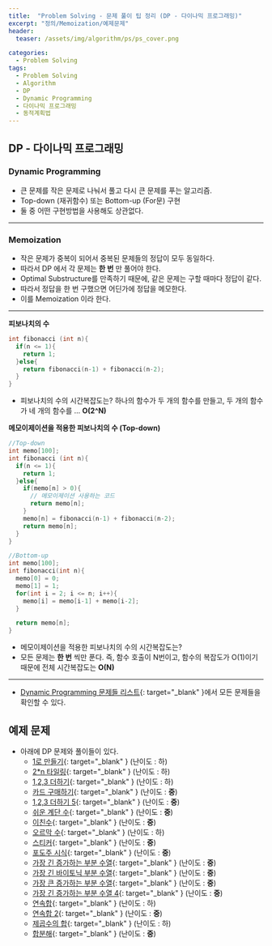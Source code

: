 ```yaml
---
title:  "Problem Solving - 문제 풀이 팁 정리 (DP - 다이나믹 프로그래밍)"
excerpt: "정의/Memoization/예제문제"
header:
  teaser: /assets/img/algorithm/ps/ps_cover.png

categories:
  - Problem Solving
tags:
  - Problem Solving
  - Algorithm
  - DP
  - Dynamic Programming
  - 다이나믹 프로그래밍
  - 동적계획법
---
```


## DP - 다이나믹 프로그래밍

### Dynamic Programming

- 큰 문제를 작은 문제로 나눠서 풀고 다시 큰 문제를 푸는 알고리즘. 
- Top-down (재귀함수) 또는 Bottom-up (For문) 구현
- 둘 중 어떤 구현방법을 사용해도 상관없다.

---

### Memoization

- 작은 문제가 중복이 되어서 중복된 문제들의 정답이 모두 동일하다.
- 따라서 DP 에서 각 문제는 __한 번__ 만 풀어야 한다.
- Optimal Substructure를 만족하기 때문에, 같은 문제는 구할 때마다 정답이 같다.
- 따라서 정답을 한 번 구했으면 어딘가에 정답을 메모한다.
- 이를 Memoization 이라 한다.

--- 

**피보나치의 수**

```cpp
int fibonacci (int n){
  if(n <= 1){
    return 1;
  }else{
    return fibonacci(n-1) + fibonacci(n-2);
  }
}
```

- 피보나치의 수의 시간복잡도는? 하나의 함수가 두 개의 함수를 만들고, 두 개의 함수가 네 개의 함수를 ... __O(2^N)__

**메모이제이션을 적용한 피보나치의 수 (Top-down)**

```cpp
//Top-down
int memo[100];
int fibonacci (int n){
  if(n <= 1){
    return 1;
  }else{
    if(memo[n] > 0){
      // 메모이제이션 사용하는 코드
      return memo[n];
    }
    memo[n] = fibonacci(n-1) + fibonacci(n-2);
    return memo[n];
  }
}
```

```cpp
//Bottom-up
int memo[100];
int fibonacci(int n){
  memo[0] = 0;
  memo[1] = 1;
  for(int i = 2; i <= n; i++){
    memo[i] = memo[i-1] + memo[i-2];
  }

  return memo[n];
}
```

- 메모이제이션을 적용한 피보나치의 수의 시간복잡도는? 
- 모든 문제는 __한 번__ 씩만 푼다. 즉, 함수 호출이 N번이고, 함수의 복잡도가 O(1)이기 때문에 전체 시간복잡도는 **O(N)**

---

* [Dynamic Programming 문제들 리스트](https://hyunjae-lee.github.io/posts/#dynamic-programming){: target="_blank" }에서 모든 문제들을 확인할 수 있다.

## 예제 문제
- 아래에 DP 문제와 풀이들이 있다.
  * [1로 만들기](https://hyunjae-lee.github.io/boj/dynamic%20programming/1463sol/){: target="_blank" } (난이도 : 하)
  * [2*n 타일링](https://hyunjae-lee.github.io/boj/dynamic%20programming/11726sol/){: target="_blank" } (난이도 : 하)
  * [1,2,3 더하기](https://hyunjae-lee.github.io/boj/dynamic%20programming/9095sol/){: target="_blank" } (난이도 : 하)
  * [카드 구매하기](https://hyunjae-lee.github.io/boj/dynamic%20programming/11052sol/){: target="_blank" } (난이도 : __중__)
  * [1,2,3 더하기 5](https://hyunjae-lee.github.io/boj/dynamic%20programming/15990sol/){: target="_blank" } (난이도 : __중__)
  * [쉬운 계단 수](https://hyunjae-lee.github.io/boj/dynamic%20programming/10844sol/){: target="_blank" } (난이도 : __중__)
  * [이친수](https://hyunjae-lee.github.io/boj/dynamic%20programming/2193sol/){: target="_blank" } (난이도 : __중__)
  * [오르막 수](https://hyunjae-lee.github.io/boj/dynamic%20programming/11057sol/){: target="_blank" } (난이도 : 하)
  * [스티커](https://hyunjae-lee.github.io/boj/dynamic%20programming/9465sol/){: target="_blank" } (난이도 : __중__)
  * [포도주 시식](https://hyunjae-lee.github.io/boj/dynamic%20programming/2156sol/){: target="_blank" } (난이도 : __중__)
  * [가장 긴 증가하는 부분 수열](https://hyunjae-lee.github.io/boj/dynamic%20programming/11053sol/){: target="_blank" } (난이도 : __중__)
  * [가장 긴 바이토닉 부분 수열](https://hyunjae-lee.github.io/boj/dynamic%20programming/11054sol/){: target="_blank" } (난이도 : __중__)
  * [가장 큰 증가하는 부분 수열](https://hyunjae-lee.github.io/boj/dynamic%20programming/11055sol/){: target="_blank" } (난이도 : __중__)
  * [가장 긴 증가하는 부분 수열 4](https://hyunjae-lee.github.io/boj/dynamic%20programming/14002sol/){: target="_blank" } (난이도 : __중__)
  * [연속합](https://hyunjae-lee.github.io/boj/dynamic%20programming/1912sol/){: target="_blank" } (난이도 : 하)
  * [연속합 2](https://hyunjae-lee.github.io/boj/dynamic%20programming/13398sol/){: target="_blank" } (난이도 : __중__)
  * [제곱수의 합](https://hyunjae-lee.github.io/boj/dynamic%20programming/1699sol/){: target="_blank" } (난이도 : 하)
  * [합분해](https://hyunjae-lee.github.io/boj/dynamic%20programming/2225sol/){: target="_blank" } (난이도 : __중__)